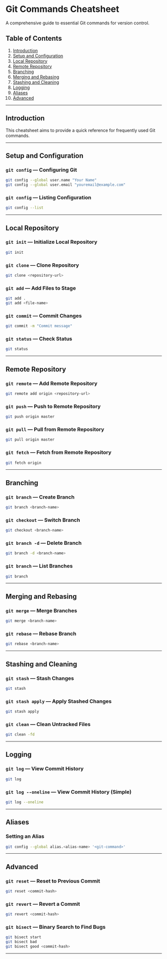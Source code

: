 # Git Commands Cheatsheet

A comprehensive guide to essential Git commands for version control.

## Table of Contents
1. [Introduction](#introduction)
2. [Setup and Configuration](#setup-and-configuration)
3. [Local Repository](#local-repository)
4. [Remote Repository](#remote-repository)
5. [Branching](#branching)
6. [Merging and Rebasing](#merging-and-rebasing)
7. [Stashing and Cleaning](#stashing-and-cleaning)
8. [Logging](#logging)
9. [Aliases](#aliases)
10. [Advanced](#advanced)

---

## Introduction

This cheatsheet aims to provide a quick reference for frequently used Git commands.

---

## Setup and Configuration

### `git config` — Configuring Git
```bash
git config --global user.name "Your Name"
git config --global user.email "youremail@example.com"
```

### `git config` — Listing Configuration
```bash
git config --list
```

---

## Local Repository

### `git init` — Initialize Local Repository
```bash
git init
```

### `git clone` — Clone Repository
```bash
git clone <repository-url>
```

### `git add` — Add Files to Stage
```bash
git add .
git add <file-name>
```

### `git commit` — Commit Changes
```bash
git commit -m "Commit message"
```

### `git status` — Check Status
```bash
git status
```

---

## Remote Repository

### `git remote` — Add Remote Repository
```bash
git remote add origin <repository-url>
```

### `git push` — Push to Remote Repository
```bash
git push origin master
```

### `git pull` — Pull from Remote Repository
```bash
git pull origin master
```

### `git fetch` — Fetch from Remote Repository
```bash
git fetch origin
```

---

## Branching

### `git branch` — Create Branch
```bash
git branch <branch-name>
```

### `git checkout` — Switch Branch
```bash
git checkout <branch-name>
```

### `git branch -d` — Delete Branch
```bash
git branch -d <branch-name>
```

### `git branch` — List Branches
```bash
git branch
```

---

## Merging and Rebasing

### `git merge` — Merge Branches
```bash
git merge <branch-name>
```

### `git rebase` — Rebase Branch
```bash
git rebase <branch-name>
```

---

## Stashing and Cleaning

### `git stash` — Stash Changes
```bash
git stash
```

### `git stash apply` — Apply Stashed Changes
```bash
git stash apply
```

### `git clean` — Clean Untracked Files
```bash
git clean -fd
```

---

## Logging

### `git log` — View Commit History
```bash
git log
```

### `git log --oneline` — View Commit History (Simple)
```bash
git log --oneline
```

---

## Aliases

### Setting an Alias
```bash
git config --global alias.<alias-name> '<git-command>'
```

---

## Advanced

### `git reset` — Reset to Previous Commit
```bash
git reset <commit-hash>
```

### `git revert` — Revert a Commit
```bash
git revert <commit-hash>
```

### `git bisect` — Binary Search to Find Bugs
```bash
git bisect start
git bisect bad
git bisect good <commit-hash>
```

---
